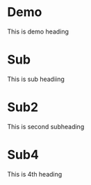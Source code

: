 # Demo
This is demo heading
# Sub
This is sub headiing
# Sub2
This is second subheading
# Sub4
This is 4th heading